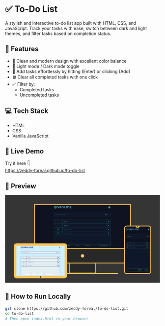 # ✅ To-Do List

A stylish and interactive to-do list app built with HTML, CSS, and JavaScript. Track your tasks with ease, switch between dark and light themes, and filter tasks based on completion status.

## 🌟 Features

- 🎨 Clean and modern design with excellent color balance  
- 🌙 Light mode / Dark mode toggle  
- 📝 Add tasks effortlessly by hitting (Enter) or clicking (Add)
- 🗑️ Clear all completed tasks with one click
- ✅ Filter by:
  - Completed tasks
  - Uncompleted tasks  


## 💻 Tech Stack

- HTML  
- CSS  
- Vanilla JavaScript  

## 🚀 Live Demo

Try it here 👇  
https://zeddy-foreal.github.io/to-do-list

## 📸 Preview

![To-Do List Screenshot](./preview.png)

## 📁 How to Run Locally

```bash
git clone https://github.com/zeddy-foreal/to-do-list.git
cd to-do-list
# Then open index.html in your browser
